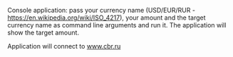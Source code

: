 Console application: pass your currency name (USD/EUR/RUR - https://en.wikipedia.org/wiki/ISO_4217), your amount and the target currency name as command line arguments and run it. The application will show the target amount.

Application will connect to www.cbr.ru
